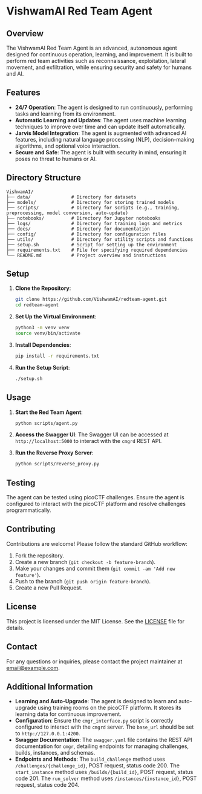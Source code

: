 # VishwamAI Red Team Agent

## Overview
The VishwamAI Red Team Agent is an advanced, autonomous agent designed for continuous operation, learning, and improvement. It is built to perform red team activities such as reconnaissance, exploitation, lateral movement, and exfiltration, while ensuring security and safety for humans and AI.

## Features
- **24/7 Operation**: The agent is designed to run continuously, performing tasks and learning from its environment.
- **Automatic Learning and Updates**: The agent uses machine learning techniques to improve over time and can update itself automatically.
- **Jarvis Model Integration**: The agent is augmented with advanced AI features, including natural language processing (NLP), decision-making algorithms, and optional voice interaction.
- **Secure and Safe**: The agent is built with security in mind, ensuring it poses no threat to humans or AI.

## Directory Structure
```
VishwamAI/
├── data/               # Directory for datasets
├── models/             # Directory for storing trained models
├── scripts/            # Directory for scripts (e.g., training, preprocessing, model conversion, auto-update)
├── notebooks/          # Directory for Jupyter notebooks
├── logs/               # Directory for training logs and metrics
├── docs/               # Directory for documentation
├── config/             # Directory for configuration files
├── utils/              # Directory for utility scripts and functions
├── setup.sh            # Script for setting up the environment
├── requirements.txt    # File for specifying required dependencies
└── README.md           # Project overview and instructions
```

## Setup
1. **Clone the Repository**:
   ```bash
   git clone https://github.com/VishwamAI/redteam-agent.git
   cd redteam-agent
   ```

2. **Set Up the Virtual Environment**:
   ```bash
   python3 -m venv venv
   source venv/bin/activate
   ```

3. **Install Dependencies**:
   ```bash
   pip install -r requirements.txt
   ```

4. **Run the Setup Script**:
   ```bash
   ./setup.sh
   ```

## Usage
1. **Start the Red Team Agent**:
   ```bash
   python scripts/agent.py
   ```

2. **Access the Swagger UI**:
   The Swagger UI can be accessed at `http://localhost:5000` to interact with the `cmgrd` REST API.

3. **Run the Reverse Proxy Server**:
   ```bash
   python scripts/reverse_proxy.py
   ```

## Testing
The agent can be tested using picoCTF challenges. Ensure the agent is configured to interact with the picoCTF platform and resolve challenges programmatically.

## Contributing
Contributions are welcome! Please follow the standard GitHub workflow:
1. Fork the repository.
2. Create a new branch (`git checkout -b feature-branch`).
3. Make your changes and commit them (`git commit -am 'Add new feature'`).
4. Push to the branch (`git push origin feature-branch`).
5. Create a new Pull Request.

## License
This project is licensed under the MIT License. See the [LICENSE](LICENSE) file for details.

## Contact
For any questions or inquiries, please contact the project maintainer at [email@example.com](mailto:kasinadhsarma@gmail.com).

## Additional Information
- **Learning and Auto-Upgrade**: The agent is designed to learn and auto-upgrade using training rooms on the picoCTF platform. It stores its learning data for continuous improvement.
- **Configuration**: Ensure the `cmgr_interface.py` script is correctly configured to interact with the `cmgrd` server. The `base_url` should be set to `http://127.0.0.1:4200`.
- **Swagger Documentation**: The `swagger.yaml` file contains the REST API documentation for `cmgr`, detailing endpoints for managing challenges, builds, instances, and schemas.
- **Endpoints and Methods**: The `build_challenge` method uses `/challenges/{challenge_id}`, POST request, status code 200. The `start_instance` method uses `/builds/{build_id}`, POST request, status code 201. The `run_solver` method uses `/instances/{instance_id}`, POST request, status code 204.
